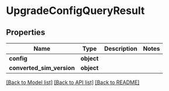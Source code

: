# UpgradeConfigQueryResult


## Properties
Name | Type | Description | Notes
------------ | ------------- | ------------- | -------------
**config** | **object** |  | 
**converted_sim_version** | **object** |  | 

[[Back to Model list]](../README.md#documentation-for-models) [[Back to API list]](../README.md#documentation-for-api-endpoints) [[Back to README]](../README.md)


